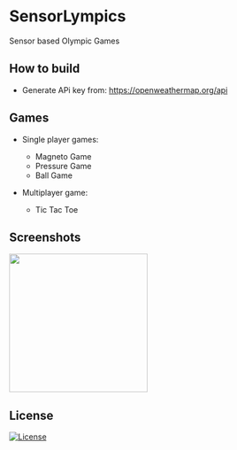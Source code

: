 # SensorLympics

Sensor based Olympic Games

## How to build
  - Generate APi key from: https://openweathermap.org/api

## Games
  - Single player games:
    - Magneto Game
    - Pressure Game
    - Ball Game

  - Multiplayer game:
    - Tic Tac Toe



## Screenshots
<img src = "https://user-images.githubusercontent.com/71440030/157437779-48efd985-9f71-48a0-af22-614135eaadec.JPG" width="250">

## License
[![License](https://img.shields.io/badge/License-Apache_2.0-blue.svg)](https://opensource.org/licenses/Apache-2.0)
